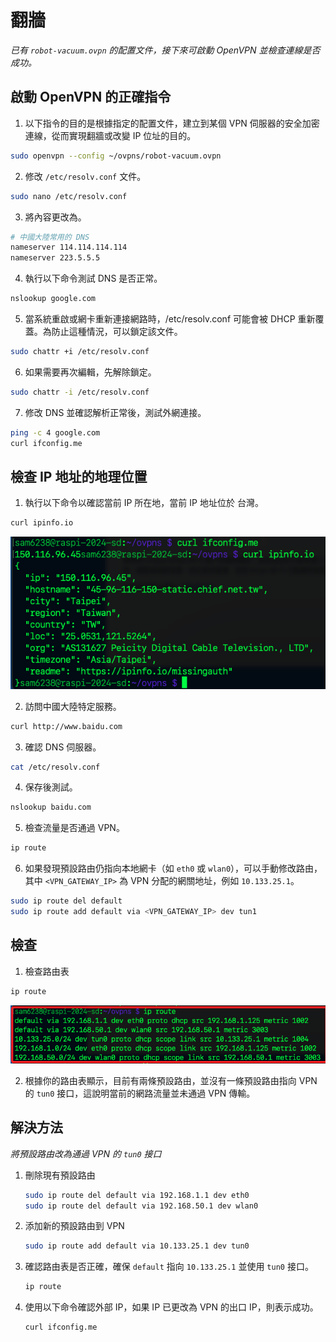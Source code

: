 # 翻牆

_已有 `robot-vacuum.ovpn` 的配置文件，接下來可啟動 OpenVPN 並檢查連線是否成功。_

## 啟動 OpenVPN 的正確指令

1. 以下指令的目的是根據指定的配置文件，建立到某個 VPN 伺服器的安全加密連線，從而實現翻牆或改變 IP 位址的目的。

```bash
sudo openvpn --config ~/ovpns/robot-vacuum.ovpn
```

2. 修改 `/etc/resolv.conf` 文件。

```bash
sudo nano /etc/resolv.conf
```

3. 將內容更改為。

```bash
# 中國大陸常用的 DNS
nameserver 114.114.114.114
nameserver 223.5.5.5
```

4. 執行以下命令測試 DNS 是否正常。

```bash
nslookup google.com
```

5. 當系統重啟或網卡重新連接網路時，/etc/resolv.conf 可能會被 DHCP 重新覆蓋。為防止這種情況，可以鎖定該文件。

```bash
sudo chattr +i /etc/resolv.conf
```

6. 如果需要再次編輯，先解除鎖定。

```bash
sudo chattr -i /etc/resolv.conf
```

7. 修改 DNS 並確認解析正常後，測試外網連接。

```bash
ping -c 4 google.com
curl ifconfig.me
```

## 檢查 IP 地址的地理位置

1. 執行以下命令以確認當前 IP 所在地，當前 IP 地址位於 台灣。

```bash
curl ipinfo.io
```

![](images/img_38.png)


2. 訪問中國大陸特定服務。

```bash
curl http://www.baidu.com
```

3. 確認 DNS 伺服器。

```bash
cat /etc/resolv.conf
```

4. 保存後測試。

```bash
nslookup baidu.com
```



5. 檢查流量是否通過 VPN。

```bash
ip route
```


6. 如果發現預設路由仍指向本地網卡（如 `eth0` 或 `wlan0`），可以手動修改路由，其中 `<VPN_GATEWAY_IP>` 為 VPN 分配的網關地址，例如 `10.133.25.1`。

```bash
sudo ip route del default
sudo ip route add default via <VPN_GATEWAY_IP> dev tun1
```

## 檢查

1. 檢查路由表

```bash
ip route
```

![](images/img_39.png)

2. 根據你的路由表顯示，目前有兩條預設路由，並沒有一條預設路由指向 VPN 的 `tun0` 接口，這說明當前的網路流量並未通過 VPN 傳輸。


## 解決方法

_將預設路由改為通過 VPN 的 `tun0` 接口_

1. 刪除現有預設路由

    ```bash
    sudo ip route del default via 192.168.1.1 dev eth0
    sudo ip route del default via 192.168.50.1 dev wlan0
    ```

2. 添加新的預設路由到 VPN

    ```bash
    sudo ip route add default via 10.133.25.1 dev tun0
    ```

3. 確認路由表是否正確，確保 `default` 指向 `10.133.25.1` 並使用 `tun0` 接口。

    ```bash
    ip route
    ```


4. 使用以下命令確認外部 IP，如果 IP 已更改為 VPN 的出口 IP，則表示成功。

    ```bash
    curl ifconfig.me
    ```

